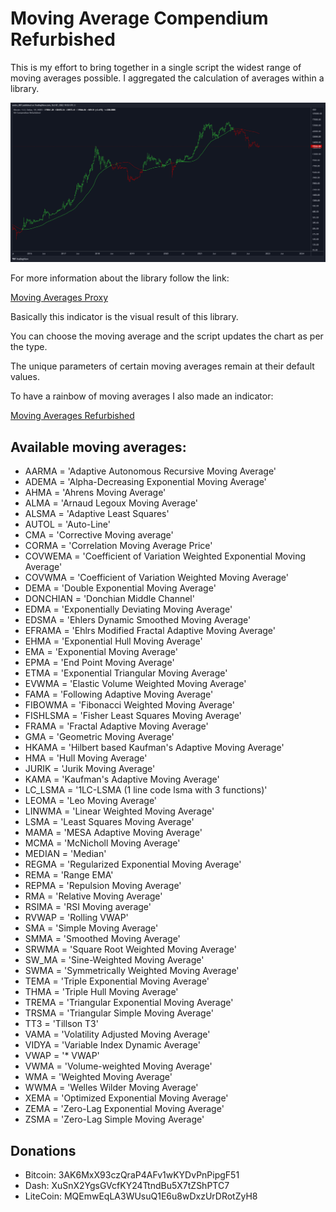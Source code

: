 # Moving Average Compendium Refurbished

This is my effort to bring together in a single script the widest range of moving averages possible.
I aggregated the calculation of averages within a library.

![alt](./images/01.png)

For more information about the library follow the link:

[Moving Averages Proxy](https://github.com/andreperez/Moving-Averages-Proxy)

Basically this indicator is the visual result of this library.

You can choose the moving average and the script updates the chart as per the type.

The unique parameters of certain moving averages remain at their default values.

To have a rainbow of moving averages I also made an indicator:

[Moving Averages Refurbished](https://github.com/andreperez/Moving-Averages-Refurbished)

## Available moving averages:

- AARMA = 'Adaptive Autonomous Recursive Moving Average'
- ADEMA = 'Alpha-Decreasing Exponential Moving Average'
- AHMA = 'Ahrens Moving Average'
- ALMA = 'Arnaud Legoux Moving Average'
- ALSMA = 'Adaptive Least Squares'
- AUTOL = 'Auto-Line'
- CMA = 'Corrective Moving average'
- CORMA = 'Correlation Moving Average Price'
- COVWEMA = 'Coefficient of Variation Weighted Exponential Moving Average'
- COVWMA = 'Coefficient of Variation Weighted Moving Average'
- DEMA = 'Double Exponential Moving Average'
- DONCHIAN = 'Donchian Middle Channel'
- EDMA = 'Exponentially Deviating Moving Average'
- EDSMA = 'Ehlers Dynamic Smoothed Moving Average'
- EFRAMA = 'Ehlrs Modified Fractal Adaptive Moving Average'
- EHMA = 'Exponential Hull Moving Average'
- EMA = 'Exponential Moving Average'
- EPMA = 'End Point Moving Average'
- ETMA = 'Exponential Triangular Moving Average'
- EVWMA = 'Elastic Volume Weighted Moving Average'
- FAMA = 'Following Adaptive Moving Average'
- FIBOWMA = 'Fibonacci Weighted Moving Average'
- FISHLSMA = 'Fisher Least Squares Moving Average'
- FRAMA = 'Fractal Adaptive Moving Average'
- GMA = 'Geometric Moving Average'
- HKAMA = 'Hilbert based Kaufman\'s Adaptive Moving Average'
- HMA = 'Hull Moving Average'
- JURIK = 'Jurik Moving Average'
- KAMA = 'Kaufman\'s Adaptive Moving Average'
- LC_LSMA = '1LC-LSMA (1 line code lsma with 3 functions)'
- LEOMA = 'Leo Moving Average'
- LINWMA = 'Linear Weighted Moving Average'
- LSMA = 'Least Squares Moving Average'
- MAMA = 'MESA Adaptive Moving Average'
- MCMA = 'McNicholl Moving Average'
- MEDIAN = 'Median'
- REGMA = 'Regularized Exponential Moving Average'
- REMA = 'Range EMA'
- REPMA = 'Repulsion Moving Average'
- RMA = 'Relative Moving Average'
- RSIMA = 'RSI Moving average'
- RVWAP = 'Rolling VWAP'
- SMA = 'Simple Moving Average'
- SMMA = 'Smoothed Moving Average'
- SRWMA = 'Square Root Weighted Moving Average'
- SW_MA = 'Sine-Weighted Moving Average'
- SWMA = 'Symmetrically Weighted Moving Average'
- TEMA = 'Triple Exponential Moving Average'
- THMA = 'Triple Hull Moving Average'
- TREMA = 'Triangular Exponential Moving Average'
- TRSMA = 'Triangular Simple Moving Average'
- TT3 = 'Tillson T3'
- VAMA = 'Volatility Adjusted Moving Average'
- VIDYA = 'Variable Index Dynamic Average'
- VWAP = '* VWAP'
- VWMA = 'Volume-weighted Moving Average'
- WMA = 'Weighted Moving Average'
- WWMA = 'Welles Wilder Moving Average'
- XEMA = 'Optimized Exponential Moving Average'
- ZEMA = 'Zero-Lag Exponential Moving Average'
- ZSMA = 'Zero-Lag Simple Moving Average'

## Donations

- Bitcoin: 3AK6MxX93czQraP4AFv1wKYDvPnPipgF51
- Dash: XuSnX2YgsGVcfKY24TtndBu5X7tZShPTC7
- LiteCoin: MQEmwEqLA3WUsuQ1E6u8wDxzUrDRotZyH8
